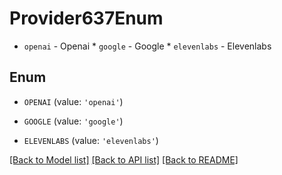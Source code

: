 # Provider637Enum

* `openai` - Openai * `google` - Google * `elevenlabs` - Elevenlabs

## Enum

* `OPENAI` (value: `'openai'`)

* `GOOGLE` (value: `'google'`)

* `ELEVENLABS` (value: `'elevenlabs'`)

[[Back to Model list]](../README.md#documentation-for-models) [[Back to API list]](../README.md#documentation-for-api-endpoints) [[Back to README]](../README.md)


